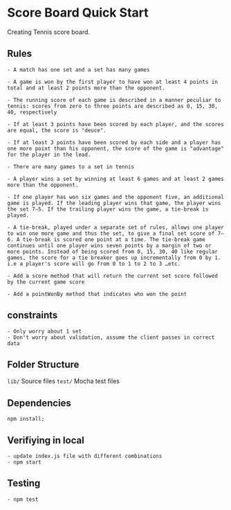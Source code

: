 # Score Board Quick Start

Creating Tennis score board.

## Rules
	
	- A match has one set and a set has many games

	- A game is won by the first player to have won at least 4 points in total and at least 2 points more than the opponent.

	- The running score of each game is described in a manner peculiar to tennis: scores from zero to three points are described as 0, 15, 30, 40, respectively

	- If at least 3 points have been scored by each player, and the scores are equal, the score is "deuce".

	- If at least 3 points have been scored by each side and a player has one more point than his opponent, the score of the game is "advantage" for the player in the lead.

	- There are many games to a set in tennis

	- A player wins a set by winning at least 6 games and at least 2 games more than the opponent.

	- If one player has won six games and the opponent five, an additional game is played. If the leading player wins that game, the player wins the set 7–5. If the trailing player wins the game, a tie-break is played.

	- A tie-break, played under a separate set of rules, allows one player to win one more game and thus the set, to give a final set score of 7–6. A tie-break is scored one point at a time. The tie-break game continues until one player wins seven points by a margin of two or more points. Instead of being scored from 0, 15, 30, 40 like regular games, the score for a tie breaker goes up incrementally from 0 by 1. i.e a player's score will go from 0 to 1 to 2 to 3 …etc.

	- Add a score method that will return the current set score followed by the current game score

	- Add a pointWonBy method that indicates who won the point

## constraints
	- Only worry about 1 set
	- Don't worry about validation, assume the client passes in correct data

## Folder Structure

`lib/` Source files
`test/` Mocha test files

## Dependencies

    npm install;

## Verifiying in local

	- update index.js file with different combinations
	- npm start

## Testing
	- npm test


## 